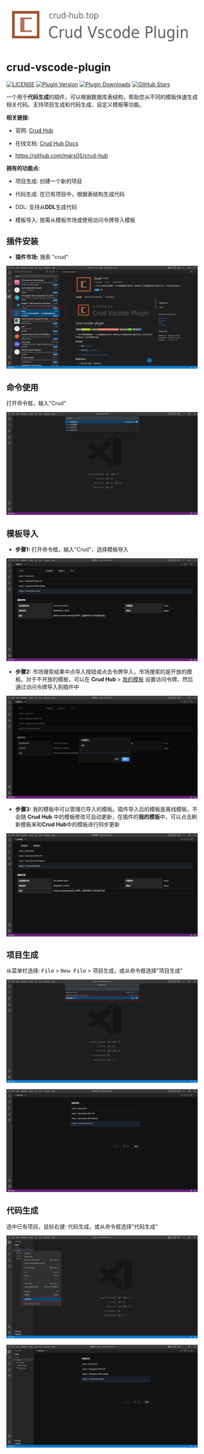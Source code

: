 ![](./docs/crud-vscode-plugin.png)

# crud-vscode-plugin

[![LICENSE](https://img.shields.io/github/license/mars05/crud-vscode-plugin)](https://raw.githubusercontent.com/mars05/crud-vscode-plugin/master/LICENSE)
[![Plugin Version](https://img.shields.io/github/v/release/mars05/crud-vscode-plugin)](https://github.com/mars05/crud-vscode-plugin/releases)
[![Plugin Downloads](https://img.shields.io/jetbrains/plugin/d/12440-crud)](https://plugins.jetbrains.com/plugin/12440)
[![GitHub Stars](https://img.shields.io/github/stars/mars05/crud-vscode-plugin?logo=github)](https://github.com/mars05/crud-vscode-plugin)

一个用于**代码生成**的插件，可以根据数据库表结构，帮助您从不同的模板快速生成相关代码。支持项目生成和代码生成、自定义模板等功能。

**相关链接:**

- 官网: [Crud Hub](https://crud-hub.top/)

- 在线文档: [Crud Hub Docs](https://crud-hub.top/docs/)

- https://github.com/mars05/crud-hub

**拥有的功能点:**

- 项目生成: 创建一个新的项目

- 代码生成: 在已有项目中，根据表结构生成代码

- DDL: 支持从**DDL**生成代码

- 模板导入: 按需从模板市场或使用访问令牌导入模板

## 插件安装
- **插件市场:**  搜索 "crud"

![](./docs/install.jpg)

## 命令使用

打开命令框，输入"Crud"

![](./docs/mlk.jpg)
 
## 模板导入

- **步骤1:** 打开命令框，输入"Crud"，选择模板导入
 
![](./docs/mbdr.jpg)


- **步骤2:** 市场搜索结果中点导入按钮或点击令牌导入，市场搜索的是开放的模板。对于不开放的模板，可以在 **Crud Hub** > [我的模板](https://crud-hub.top/#/mytemplate/template) 设置访问令牌，然后通过访问令牌导入到插件中

![](./docs/lpdr.jpg)

- **步骤3:** 我的模板中可以管理已导入的模板。插件导入后的模板是离线模板，不会随 **Crud Hub** 中的模板修改可自动更新，在插件的**我的模板**中，可以点击刷新模板来和**Crud Hub**中的模板进行同步更新

![](./docs/wdmb.jpg)

## 项目生成

从菜单栏选择: <kbd>File</kbd> > <kbd>New File</kbd> > <kbd>项目生成</kbd>，或从命令框选择"项目生成"

![](./docs/xmsc.jpg)

![](./docs/xmsc.gif)

## 代码生成

选中已有项目，鼠标右键: <kbd>代码生成</kbd>，或从命令框选择"代码生成"

![](./docs/dmsc.jpg)

![](./docs/dmsc.gif)